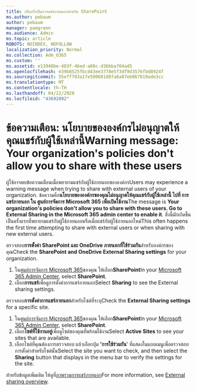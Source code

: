 ```yaml
---
title: เปิดหรือปิดการแชร์ภายนอกสําหรับ SharePoint
ms.author: pebaum
author: pebaum
manager: pamgreen
ms.audience: Admin
ms.topic: article
ROBOTS: NOINDEX, NOFOLLOW
localization_priority: Normal
ms.collection: Adm_O365
ms.custom: ''
ms.assetid: e13940be-483f-46ed-a88c-d36bbaf04ad5
ms.openlocfilehash: e39b8525fbcd43ee3778e5f3df9d3576fbd8924f
ms.sourcegitcommit: 55eff703a17e500681d8fa6a87eb067019ade3cc
ms.translationtype: MT
ms.contentlocale: th-TH
ms.lasthandoff: 04/22/2020
ms.locfileid: "43692892"
---
```

# <a name="warning-message-your-organizations-policies-dont-allow-you-to-share-with-these-users"></a><span data-ttu-id="bf05a-102">ข้อความเตือน: นโยบายขององค์กรไม่อนุญาตให้คุณแชร์กับผู้ใช้เหล่านี้</span><span class="sxs-lookup"><span data-stu-id="bf05a-102">Warning message: Your organization's policies don't allow you to share with these users</span></span>

<span data-ttu-id="bf05a-103">ผู้ใช้อาจพบข้อความเตือนเมื่อพยายามแชร์กับผู้ใช้ภายนอกขององค์กร</span><span class="sxs-lookup"><span data-stu-id="bf05a-103">Users may experience a warning message when trying to share with external users of your organization.</span></span> <span data-ttu-id="bf05a-104">ข้อความคือ**นโยบายขององค์กรของคุณไม่อนุญาตให้คุณแชร์กับผู้ใช้เหล่านี้ ไปที่ การแชร์ภายนอก ใน ศูนย์การจัดการ Microsoft 365 เพื่อเปิดใช้งาน**</span><span class="sxs-lookup"><span data-stu-id="bf05a-104">The message is **Your organization's policies don't allow you to share with these users. Go to External Sharing in the Microsoft 365 admin center to enable it**.</span></span> <span data-ttu-id="bf05a-105">สิ่งนี้มักเกิดขึ้นเป็นครั้งแรกที่พยายามแชร์กับผู้ใช้ภายนอกหรือเมื่อแชร์กับผู้ใช้ภายนอกใหม่</span><span class="sxs-lookup"><span data-stu-id="bf05a-105">This often happens the first time attempting to share with external users or when sharing with new external users.</span></span>

<span data-ttu-id="bf05a-106">ตรวจสอบ**การตั้งค่า SharePoint และ OneDrive ภายนอกที่ใช้ร่วมกัน**สําหรับองค์กรของคุณ</span><span class="sxs-lookup"><span data-stu-id="bf05a-106">Check the **SharePoint and OneDrive External Sharing settings** for your organization.</span></span>

1. <span data-ttu-id="bf05a-107">ใน[ศูนย์การจัดการ Microsoft 365](https://admin.microsoft.com/AdminPortal/Home#/homepage">https://admin.microsoft.com/)ของคุณ ให้เลือก**SharePoint**</span><span class="sxs-lookup"><span data-stu-id="bf05a-107">In your [Microsoft 365 Admin Center](https://admin.microsoft.com/AdminPortal/Home#/homepage">https://admin.microsoft.com/), select **SharePoint**.</span></span>
3. <span data-ttu-id="bf05a-108">เลือก**การแชร์**เพื่อดูการตั้งค่าการแชร์ภายนอก</span><span class="sxs-lookup"><span data-stu-id="bf05a-108">Select **Sharing** to see the External sharing settings.</span></span>

<span data-ttu-id="bf05a-109">ตรวจสอบ**การตั้งค่าการแชร์ภายนอก**สําหรับไซต์ที่ระบุ</span><span class="sxs-lookup"><span data-stu-id="bf05a-109">Check the **External Sharing settings** for a specific site.</span></span>

1. <span data-ttu-id="bf05a-110">ใน[ศูนย์การจัดการ Microsoft 365](https://admin.microsoft.com/AdminPortal/Home#/homepage">https://admin.microsoft.com/)ของคุณ ให้เลือก**SharePoint**</span><span class="sxs-lookup"><span data-stu-id="bf05a-110">In your [Microsoft 365 Admin Center](https://admin.microsoft.com/AdminPortal/Home#/homepage">https://admin.microsoft.com/), select **SharePoint**.</span></span>
2. <span data-ttu-id="bf05a-111">เลือก**ไซต์ที่ใช้งานอยู่**เพื่อดูไซต์ของคุณที่พร้อมใช้งาน</span><span class="sxs-lookup"><span data-stu-id="bf05a-111">Select **Active Sites** to see your sites that are available.</span></span>
3. <span data-ttu-id="bf05a-112">เลือกไซต์ที่คุณต้องการตรวจสอบ แล้วเลือกปุ่ม **'การใช้ร่วมกัน**' ที่แสดงในแถบเมนูเพื่อตรวจสอบการตั้งค่าสําหรับไซต์นั้น</span><span class="sxs-lookup"><span data-stu-id="bf05a-112">Select the site you want to check, and then select the **Sharing** button that displays in the menu bar to verify the settings for the site.</span></span>

<span data-ttu-id="bf05a-113">สําหรับข้อมูลเพิ่มเติม ให้ดูที่[ภาพรวมการแชร์ภายนอก](https://docs.microsoft.com/sharepoint/external-sharing-overview)</span><span class="sxs-lookup"><span data-stu-id="bf05a-113">For more information, see [External sharing overview](https://docs.microsoft.com/sharepoint/external-sharing-overview).</span></span>